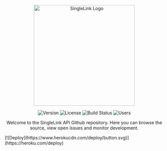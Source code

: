 <p align="center"><a href="https://singlelink.co/"><img src="/assets/SingleLink-Brandmark.svg" width="320" alt="SingleLink Logo"/></a></p>

<p align="center">
	<img src="https://img.shields.io/badge/beta-1.1.0-%2303d2d4" alt="Version">
	<img src="https://img.shields.io/badge/license-GPL-%236ab04c" alt="License"/>
	<img src="https://img.shields.io/badge/build-untested-%23eb4d4b" alt="Build Status"/>
	<img src="https://img.shields.io/badge/users-%3C10-%2330336b" alt="Users"/>
</p>
<p align="center">Welcome to the SingleLink API Github repository. Here you can browse the source, view open issues and monitor development.</p>
[![Deploy](https://www.herokucdn.com/deploy/button.svg)](https://heroku.com/deploy)
